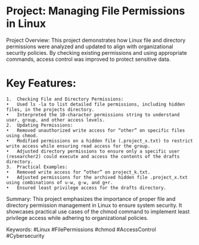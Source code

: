 # Project: Managing File Permissions in Linux

Project Overview:
This project demonstrates how Linux file and directory permissions were analyzed and updated to align with organizational security policies. By checking existing permissions and using appropriate commands, access control was improved to protect sensitive data.

# Key Features:
	1.	Checking File and Directory Permissions:
	•	Used ls -la to list detailed file permissions, including hidden files, in the projects directory.
	•	Interpreted the 10-character permissions string to understand user, group, and other access levels.
	2.	Updating Permissions:
	•	Removed unauthorized write access for “other” on specific files using chmod.
	•	Modified permissions on a hidden file (.project_x.txt) to restrict write access while ensuring read access for the group.
	•	Adjusted directory permissions to ensure only a specific user (researcher2) could execute and access the contents of the drafts directory.
	3.	Practical Examples:
	•	Removed write access for “other” on project_k.txt.
	•	Adjusted permissions for the archived hidden file .project_x.txt using combinations of u-w, g-w, and g+r.
	•	Ensured least privilege access for the drafts directory.

 Summary:
This project emphasizes the importance of proper file and directory permission management in Linux to ensure system security. It showcases practical use cases of the chmod command to implement least privilege access while adhering to organizational policies.

Keywords: #Linux #FilePermissions #chmod #AccessControl #Cybersecurity

